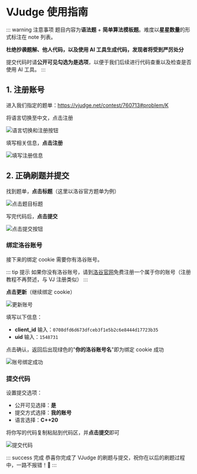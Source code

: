 # VJudge 使用指南

::: warning 注意事项
题目内容为**语法题** + **简单算法模板题**。难度以**星星数量**的形式标注在 note 列表。

**杜绝抄袭题解、他人代码，以及使用 AI 工具生成代码，发现者将受到严厉处分**

提交代码时请**公开可见勾选为是选项**，以便于我们后续进行代码查重以及检查是否使用 AI 工具。
:::

## 1. 注册账号

进入我们指定的题单：https://vjudge.net/contest/760713#problem/K

将语言切换至中文，点击注册

![语言切换和注册按钮](https://gastigado.cnies.org/d/public/image-20251025235435348.png)

填写相关信息，**点击注册**

![填写注册信息](https://gastigado.cnies.org/d/public/image-20251026000158867.png)

## 2. 正确刷题并提交

找到题单，**点击标题**（这里以洛谷官方题单为例）

![点击题目标题](https://gastigado.cnies.org/d/public/image-20251026000411749.png)

写完代码后，**点击提交**

![点击提交按钮](https://gastigado.cnies.org/d/public/image-20251026000538189.png)

### 绑定洛谷账号

接下来的绑定 cookie 需要你有洛谷账号。

::: tip 提示
如果你没有洛谷账号，请到[洛谷官网](https://www.luogu.com.cn/)免费注册一个属于你的账号（注册教程不再赘述，与 VJ 注册类似）
:::

**点击更新**（继续绑定 cookie）

![更新账号](https://gastigado.cnies.org/d/public/image-20251026000819751.png)

填写以下信息：
- **client_id** 输入：`0708dfd6d673dfceb3f1e5b2c6e8444d17723b35`
- **uid** 输入：`1548731`

点击确认，返回后出现绿色的"**你的洛谷账号名**"即为绑定 cookie 成功

![账号绑定成功](https://gastigado.cnies.org/d/public/image-20251026000648744.png)

### 提交代码

设置提交选项：
- 公开可见选择：**是**
- 提交方式选择：**我的账号**
- 语言选择：**C++20**

将你写的代码复制粘贴到代码区，并**点击提交**即可

![提交代码](https://gastigado.cnies.org/d/public/image-20251026001517535.png)

::: success 完成
恭喜你完成了 VJudge 的刷题与提交，祝你在以后的刷题过程中，一路不报错！🎉
:::

